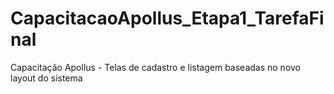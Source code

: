 # CapacitacaoApollus_Etapa1_TarefaFinal
Capacitação Apollus - Telas de cadastro e listagem baseadas no novo layout do sistema
